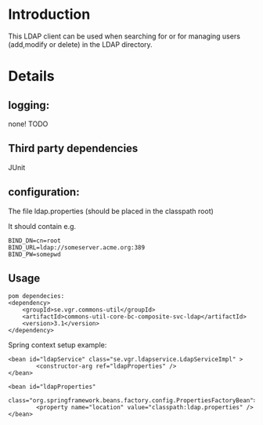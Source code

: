 # Introduction #

This LDAP client can be used when searching for or for managing users (add,modify or delete) in the LDAP directory.


# Details #

## logging: ##

none! TODO


## Third party dependencies ##

JUnit

## configuration: ##

The file ldap.properties (should be placed in the classpath root)

It should contain e.g.
```
BIND_DN=cn=root
BIND_URL=ldap://someserver.acme.org:389
BIND_PW=somepwd
```
## Usage ##
```
pom dependecies:
<dependency>
    <groupId>se.vgr.commons-util</groupId>
    <artifactId>commons-util-core-bc-composite-svc-ldap</artifactId>
    <version>3.1</version>
</dependency>
```
Spring context setup example:
```
<bean id="ldapService" class="se.vgr.ldapservice.LdapServiceImpl" >
		<constructor-arg ref="ldapProperties" />
</bean>
    
<bean id="ldapProperties"
        class="org.springframework.beans.factory.config.PropertiesFactoryBean">
        <property name="location" value="classpath:ldap.properties" />
</bean>
```

